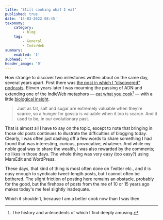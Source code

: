 ```yaml
---
title: 'Still cooking what I eat'
published: true
date: '14-03-2022 08:45'
taxonomy:
    category:
        - blog
    tag:
        - General
        - IndieWeb
summary:
    enabled: '1'
subhead: " "
header_image: '0'
---
```


How strange to discover two milestones written about on the same day, several years apart. First there was [the post in which I “discovered” podcasts](https://www.jeremycherfas.net/blog/new-entertainment). Eleven years later I was mourning the passing of ADN and extending one of the IndieWeb metaphors — [eat what you cook](https://indieweb.org/eat_what_you_cook)[^1] — with a little [biological insight](https://www.jeremycherfas.net/blog/gorging-on-the-social-internet).

> Just as fat, salt and sugar are extremely valuable when they’re scarce, so a hunger for gossip is valuable when it too is scarce. And it used to be, in our evolutionary past.

That is almost all I have to say on the topic, except to note that bringing in those old posts continues to illustrate the difficulties of blogging today. Clearly, I was often just dashing off a few words to share something I had found that was interesting, curious, provocative, whatever. And while my noble goal was to share the wealth, I was also rewarded by the comments; no likes in those days. The whole thing was very easy (too easy?) using MarsEdit and WordPress. 

These days, that kind of thing is most often done on Twitter etc., and it is easy enough to syndicate tweet-length posts, but I cannot often be bothered. The slight friction of posting here remains an obstacle, probably for the good, but the firehose of posts from the me of 10 or 15 years ago makes today's me feel slightly inadequate.

Which it shouldn't, because I am a better cook now than I was then.

[^1]: The history and antecedents of which I find deeply amusing.